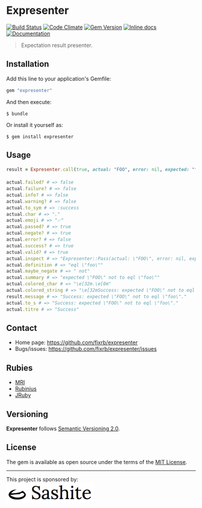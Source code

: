 # Expresenter

[![Build Status](https://api.travis-ci.org/fixrb/expresenter.svg?branch=main)][travis]
[![Code Climate](https://codeclimate.com/github/fixrb/expresenter/badges/gpa.svg)][codeclimate]
[![Gem Version](https://badge.fury.io/rb/expresenter.svg)][gem]
[![Inline docs](https://inch-ci.org/github/fixrb/expresenter.svg?branch=main)][inchpages]
[![Documentation](https://img.shields.io/:yard-docs-38c800.svg)][rubydoc]

> Expectation result presenter.

## Installation

Add this line to your application's Gemfile:

```ruby
gem "expresenter"
```

And then execute:

    $ bundle

Or install it yourself as:

    $ gem install expresenter

## Usage

```ruby
result = Expresenter.call(true, actual: "FOO", error: nil, expected: "foo", got: true, negate: true, valid: true, matcher: :eql, level: :MUST)

actual.failed? # => false
actual.failure? # => false
actual.info? # => false
actual.warning? # => false
actual.to_sym # => :success
actual.char # => "."
actual.emoji # => "✅"
actual.passed? # => true
actual.negate? # => true
actual.error? # => false
actual.success? # => true
actual.valid? # => true
actual.inspect # => "Expresenter::Pass(actual: \"FOO\", error: nil, expected: \"foo\", got: true, matcher: :eql, negate: true, level: :MUST, valid: true)"
actual.definition # => "eql \"foo\""
actual.maybe_negate # => " not"
actual.summary # => "expected \"FOO\" not to eql \"foo\""
actual.colored_char # => "\e[32m.\e[0m"
actual.colored_string # => "\e[32mSuccess: expected \"FOO\" not to eql \"foo\".\e[0m"
result.message # => "Success: expected \"FOO\" not to eql \"foo\"."
actual.to_s # => "Success: expected \"FOO\" not to eql \"foo\"."
actual.titre # => "Success"
```

## Contact

* Home page: https://github.com/fixrb/expresenter
* Bugs/issues: https://github.com/fixrb/expresenter/issues

## Rubies

* [MRI](https://www.ruby-lang.org/)
* [Rubinius](https://rubinius.com/)
* [JRuby](https://www.jruby.org/)

## Versioning

__Expresenter__ follows [Semantic Versioning 2.0](https://semver.org/).

## License

The gem is available as open source under the terms of the [MIT License](https://opensource.org/licenses/MIT).

***

<p>
  This project is sponsored by:<br />
  <a href="https://sashite.com/"><img
    src="https://github.com/fixrb/expresenter/raw/main/img/sashite.png"
    alt="Sashite" /></a>
</p>

[gem]: https://rubygems.org/gems/expresenter
[travis]: https://travis-ci.org/fixrb/expresenter
[codeclimate]: https://codeclimate.com/github/fixrb/expresenter
[inchpages]: https://inch-ci.org/github/fixrb/expresenter
[rubydoc]: https://rubydoc.info/gems/expresenter/frames
